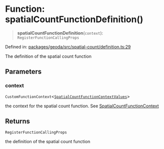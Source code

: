 # Function: spatialCountFunctionDefinition()

> **spatialCountFunctionDefinition**(`context`): `RegisterFunctionCallingProps`

Defined in: [packages/geoda/src/spatial-count/definition.ts:29](https://github.com/GeoDaCenter/openassistant/blob/a1f850931f3d8289e0a4c297ef4b317a2f84235b/packages/geoda/src/spatial-count/definition.ts#L29)

The definition of the spatial count function

## Parameters

### context

`CustomFunctionContext`\<[`SpatialCountFunctionContextValues`](../type-aliases/SpatialCountFunctionContextValues.md)\>

the context for the spatial count function. See [SpatialCountFunctionContext](../type-aliases/SpatialCountFunctionContext.md)

## Returns

`RegisterFunctionCallingProps`

the definition of the spatial count function
